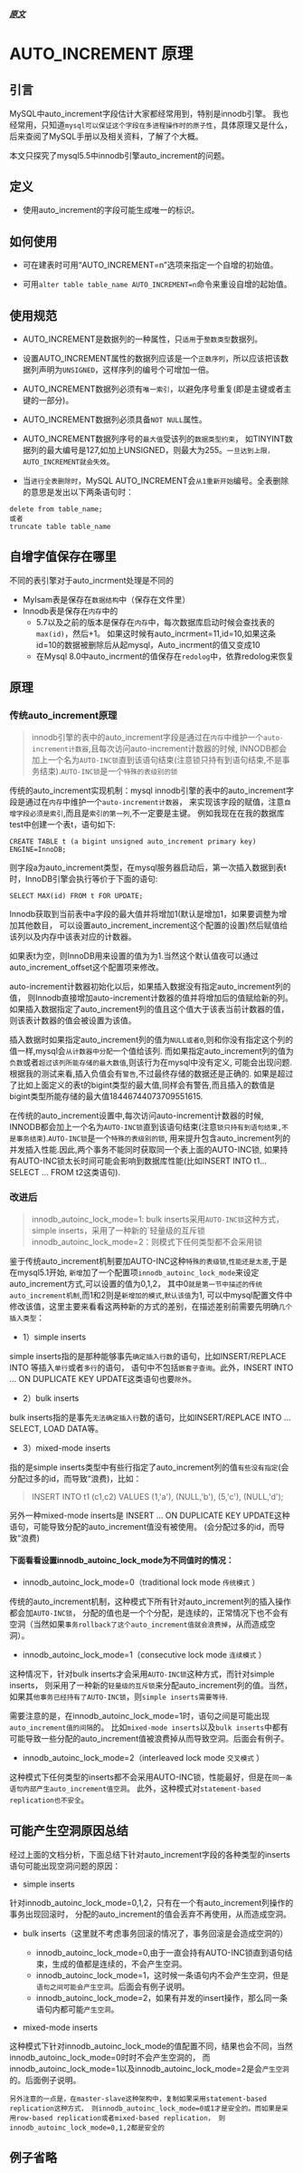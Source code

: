 
##### [原文](https://www.jianshu.com/p/cca59b515e20)

# AUTO_INCREMENT 原理

## 引言
MySQL中auto_increment字段估计大家都经常用到，特别是innodb引擎。
我也经常用，只知道`mysql可以保证这个字段在多进程操作时的原子性`，具体原理又是什么，
后来查阅了MySQL手册以及相关资料，了解了个大概。

本文只探究了mysql5.5中innodb引擎auto_increment的问题。

## 定义
- 使用auto_increment的字段可能生成唯一的标识。

## 如何使用
- 可在建表时可用“AUTO_INCREMENT=n”选项来指定一个自增的初始值。

- 可用`alter table table_name AUTO_INCREMENT=n`命令来重设自增的起始值。

## 使用规范

- AUTO_INCREMENT是数据列的一种属性，只`适用`于`整数类型`数据列。

- 设置AUTO_INCREMENT属性的数据列应该是一个`正数序列`，所以应该把该数据列声明为`UNSIGNED`，这样序列的编号个可增加一倍。

- AUTO_INCREMENT数据列必须有`唯一索引`，以避免序号重复(即是主键或者主键的一部分)。

- AUTO_INCREMENT数据列必须具备`NOT NULL`属性。

- AUTO_INCREMENT数据列序号的`最大值`受该列的`数据类型约束`，
如TINYINT数据列的最大编号是127,如加上UNSIGNED，则最大为255。`一旦达到上限，AUTO_INCREMENT就会失效`。

- 当`进行全表删除时`，MySQL AUTO_INCREMENT会`从1重新开始`编号。全表删除的意思是发出以下两条语句时：
```mysql
delete from table_name;
或者
truncate table table_name
```
## 自增字值保存在哪里

不同的表引擎对于auto_incrment处理是不同的

- MyIsam表是保存在`数据结构`中（保存在文件里）
- Innodb表是保存在`内存`中的
  - 5.7以及之前的版本是保存在`内存`中，每次数据库启动时候会查找表的`max(id)`，然后+1。
  如果这时候有auto_incrment=11,id=10,如果这条id=10的数据被删除后从起mysql，Auto_incrment的值又变成10
  - 在Mysql 8.0中auto_incrment的值保存在`redolog`中，依靠redolog来恢复
 
## 原理


### 传统auto_increment原理

> innodb引擎的表中的auto_increment字段是通过在`内存`中维护一个`auto-increment计数器`,且每次访问auto-increment计数器的时候, 
INNODB都会加上一个名为`AUTO-INC锁`直到该语句结束(注意锁只持有到语句结束,不是事务结束).`AUTO-INC锁`是一个`特殊的表级别的锁`

传统的auto_increment实现机制：mysql innodb引擎的表中的auto_increment字段是通过在`内存`中维护一个`auto-increment计数器`，
来实现该字段的赋值，注意`自增字段必须是索引`,而且是`索引的第一列`,不一定要是主键。
例如我现在在我的数据库test中创建一个表t，语句如下:
```mysql
CREATE TABLE t (a bigint unsigned auto_increment primary key) ENGINE=InnoDB;
```
则字段a为auto_increment类型，在mysql服务器启动后，第一次插入数据到表t时，InnoDB引擎会执行等价于下面的语句:
```mysql
SELECT MAX(id) FROM t FOR UPDATE;
```
Innodb获取到当前表中a字段的最大值并将增加1(默认是增加1，如果要调整为增加其他数目，
可以设置auto_increment_increment这个配置的设置)然后赋值给该列以及内存中该表对应的计数器。

如果表t为空，则InnoDB用来设置的值为为1.当然这个默认值夜可以通过 auto_increment_offset这个配置项来修改。

auto-increment计数器初始化以后，如果插入数据没有指定auto_increment列的值，
则Innodb直接增加auto-increment计数器的值并将增加后的值赋给新的列。
如果插入数据指定了auto_increment列的值且这个值大于该表当前计数器的值，则该表计数器的值会被设置为该值。

插入数据时如果指定auto_increment列的值为`NULL或者0`,则和你没有指定这个列的值一样,mysql会`从计数器中分配`一个值给该列.
而如果指定auto_increment列的值为`负数`或者`超过该列所能存储的最大数值`,则该行为在mysql中没有定义,
可能会出现问题.根据我的测试来看,插入负值会有`警告`,不过最终存储的数据还是正确的.
如果是超过了比如上面定义的表t的bigint类型的最大值,同样会有警告,而且插入的数值是bigint类型所能存储的最大值18446744073709551615.

在传统的auto_increment设置中,每次访问auto-increment计数器的时候, 
INNODB都会加上一个名为`AUTO-INC锁`直到该语句结束(注意`锁只持有到语句结束,不是事务结束`).`AUTO-INC锁`是一个`特殊的表级别的锁`,
用来提升包含auto_increment列的并发插入性能.因此,两个事务不能同时获取同一个表上面的AUTO-INC锁,
如果持有AUTO-INC锁太长时间可能会影响到数据库性能(比如INSERT INTO t1... SELECT ... FROM t2这类语句).

### 改进后

> innodb_autoinc_lock_mode=1: bulk inserts采用`AUTO-INC锁`这种方式，simple inserts，采用了一种新的`轻量级的互斥锁
> innodb_autoinc_lock_mode=2：则模式下任何类型都不会采用锁

鉴于传统auto_increment机制要加AUTO-INC这种`特殊的表级锁`,`性能还是太差`,于是在mysql5.1开始,
`新增`加了一个配置项`innodb_autoinc_lock_mode`来设定auto_increment方式,可以设置的值为0,1,2，
其中0`就是第一节中描述的传统auto_increment机制`,而1和2则是`新增加的模式`,`默认该值`为1,
可以中mysql配置文件中修改该值，这里主要来看看这两种新的方式的差别，在描述差别前需要先明确`几个插入类型`：

- 1）simple inserts

simple inserts指的是那种能够事先`确定插入行数`的语句，比如INSERT/REPLACE INTO 等插入`单行`或者`多行`的语句，
语句中不包括`嵌套子查询`。此外，INSERT INTO ... ON DUPLICATE KEY UPDATE这类语句也要`除外`。

- 2）bulk inserts

bulk inserts指的是事先`无法确定插入行`数的语句，比如INSERT/REPLACE INTO ... SELECT, LOAD DATA等。

- 3）mixed-mode inserts

指的是simple inserts类型中有些行指定了auto_increment列的值`有些没有指定`(会分配过多的id，而导致“浪费)，比如：
> INSERT INTO t1 (c1,c2) VALUES (1,'a'), (NULL,'b'), (5,'c'), (NULL,'d');

另外一种mixed-mode inserts是 INSERT ... ON DUPLICATE KEY UPDATE这种语句，可能导致分配的auto_increment值没有被使用。
(会分配过多的id，而导致“浪费)


#### 下面看看设置innodb_autoinc_lock_mode为不同值时的情况：

- innodb_autoinc_lock_mode=0（traditional lock mode `传统模式` ）

传统的auto_increment机制，这种模式下所有针对auto_increment列的插入操作都会加`AUTO-INC锁`，
分配的值也是一个个分配，是连续的，正常情况下也不会有空洞（当然如果`事务rollback了这个auto_increment值就会浪费掉`，从而造成空洞）。

- innodb_autoinc_lock_mode=1（consecutive lock mode `连续模式` ）

这种情况下，针对bulk inserts才会采用`AUTO-INC锁`这种方式，而针对simple inserts，
则采用了一种新的`轻量级的互斥锁`来分配auto_increment列的值。当然，如果其`他事务已经持有了AUTO-INC锁`，则`simple inserts需要等待`.

需要注意的是，在innodb_autoinc_lock_mode=1时，语句之间是可能出现`auto_increment值的间隔`的。
比如`mixed-mode inserts`以及`bulk inserts`中都有可能导致一些分配的auto_increment值被浪费掉从而导致空洞。后面会有例子。

- innodb_autoinc_lock_mode=2（interleaved lock mode `交叉模式` ）

这种模式下任何类型的inserts都不会采用AUTO-INC锁，性能最好，但是在`同一条语句内部产生auto_increment值空洞`。
此外，这种模式对`statement-based replication也不安全`。


## 可能产生空洞原因总结

经过上面的文档分析，下面总结下针对auto_increment字段的各种类型的inserts语句可能出现空洞问题的原因：

- simple inserts

针对innodb_autoinc_lock_mode=0,1,2，只有在一个有auto_increment列操作的事务出现回滚时，
分配的auto_increment的值会丢弃不再使用，从而造成空洞。

- bulk inserts（这里就不考虑事务回滚的情况了，事务回滚是会造成空洞的）

  - innodb_autoinc_lock_mode=0,由于一直会持有AUTO-INC锁直到语句结束，生成的值都是连续的，不会产生空洞。  
  - innodb_autoinc_lock_mode=1，这时候一条语句内不会产生空洞，但是`语句之间可能会产生空洞`。后面会有例子说明。  
  - innodb_autoinc_lock_mode=2，如果有并发的insert操作，那么同一条语句内都可能`产生空洞`。

- mixed-mode inserts

这种模式下针对innodb_autoinc_lock_mode的值配置不同，结果也会不同，当然innodb_autoinc_lock_mode=0时时不会产生空洞的，
而innodb_autoinc_lock_mode=1以及innodb_autoinc_lock_mode=2是会`产生空洞`的。后面例子说明。

`另外注意的一点是，在master-slave这种架构中，复制如果采用statement-based replication这种方式，
则innodb_autoinc_lock_mode=0或1才是安全的。而如果是采用row-based replication或者mixed-based replication，
则innodb_autoinc_lock_mode=0,1,2都是安全的`



## 例子省略



